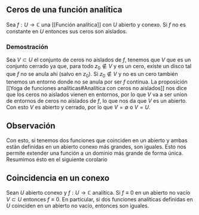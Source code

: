 
## Ceros de una función analítica

Sea $f:U\to \mathbb{C}$ una [[Función analítica]] con $U$ abierto y conexo. Si $f$ no es constante en $U$ entonces sus ceros son aislados.

### Demostración

Sea $V \subset U$ el conjunto de ceros no aislados de $f$, tenemos que $V$ que es un conjunto cerrado ya que, para todo $z_{0}\notin V$ y es un cero, existe un disco tal que $f$ no se anula ahí (salvo en $z_{0}$). Si $z_{0} \notin V$ y no es un cero también tenemos un entorno donde no se anula por ser $f$ continua. La proposición [[Yoga de funciones analíticas#Analítica con ceros no aislados]] nos dice que los ceros no aislados vienen en entornos, por lo que $V$ va a ser union de entornos de ceros no aislados de $f$, lo que nos da que $V$ es un abierto. Con esto $V$ es abierto y cerrado, por lo que $V=\emptyset$ o $V=U$.

## Observación

Con esto, si tenemos dos funciones que coinciden en un abierto y ambas están definidas en un abierto conexo más grandes, son iguales. Esto nos permite extender una función a un dominio más grande de forma única. Resumimos ésto en el siguiente corolario

## Coincidencia en un conexo

Sean $U$ abierto conexo y $f:U \to \mathbb{C}$ analítica. Si $f \equiv 0$ en un abierto no vacío $V \subset U$ entonces $f \equiv 0$. En particular, si dos funciones analíticas definidas en $U$ coinciden en un abierto no vacío, entonces son iguales.
